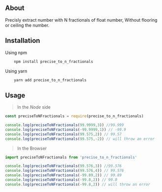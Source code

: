 ## About

Precisly extract number with N fractionals of float number, Without flooring or ceiling the number.

## Installation 
Using npm 
```bash
    npm install precise_to_n_fractionals
```
Using yarn
```bash
    yarn add precise_to_n_fractionals
```

## Usage
>In the _Node_ side
```javascript
const preciseToNFractionals = require(precise_to_n_fractionals)

console.log(preciseToNFractionals(99.9999,3)) //99.999
console.log(preciseToNFractionals(-99.9999,1)) // -99.9
console.log(preciseToNFractionals(99.575,2)) // 99.57
console.log(preciseToNFractionals(99.575,-2)) // will throw an error
```
>In the Browser
```javascript
import preciseToNFractionals from 'precise_to_n_fractionals'

console.log(preciseToNFractionals(99.576,3)) //99.576
console.log(preciseToNFractionals(99.576,4)) // 99.576
console.log(preciseToNFractionals(-99.89,2)) // 99.89
console.log(preciseToNFractionals(-99.8,2)) // 99.8
console.log(preciseToNFractionals(-99.8,2)) // will throw an error
```




